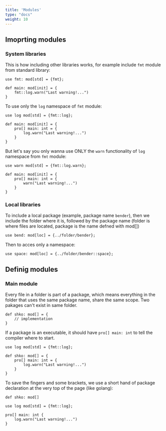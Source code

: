 ```yaml
---
title: 'Modules'
type: "docs"
weight: 10
---
```


## Imoprting modules

### System libraries
This is how including other libraries works, for example include `fmt` module from standard library:
```
use fmt: mod[std] = {fmt};

def main: mod[init] = {
    fmt::log.warn("Last warning!...")
}
```
To use only the `log` namespace of `fmt` module:
```
use log mod[std] = {fmt::log};

def main: mod[init] = {
    pro[] main: int = {
        log.warn("Last warning!...")
    }
}
```
But let's say you only wanna use ONLY the `warn` functionality of `log` namespace from `fmt` module:
```
use warn mod[std] = {fmt::log.warn};

def main: mod[init] = {
    pro[] main: int = {
        warn("Last warning!...")
    }
}
```
### Local libraries
To include a local package (example, package name `bender`), then we include the folder where it is, followed by the package name (folder is where files are located, package is the name defned with mod[])

```
use bend: mod[loc] = {../folder/bender};
```
Then to acces only a namespace:
```
use space: mod[loc] = {../folder/bender::space};
```

## Definig modules
### Main module
Every file in a folder is part of a package, which means everything in the folder that uses the same package name, share the same scope. Two pakages can't exist in same folder. 
```
def shko: mod[] = {
    // implementation
}
```
If a package is an executable, it should have `pro[] main: int` to tell the compiler where to start. 
```
use log mod[std] = {fmt::log};

def shko: mod[] = {
    pro[] main: int = {
        log.warn("Last warning!...")
    }
}
```

To save the fingers and some brackets, we use a short hand of package declaration at the very top of the page (like golang):
```
def shko: mod[]

use log mod[std] = {fmt::log};

pro[] main: int {
    log.warn("Last warning!...")
}
```
